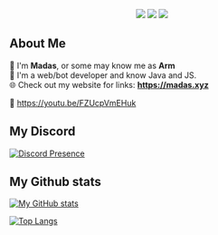 <p align="center">
  <img src="https://komarev.com/ghpvc/?username=Madasish&color=ff88b5"> 
  <img src="https://img.shields.io/badge/Age-15-ff88b5"> <img src="https://dcbadge.vercel.app/api/shield/704011737900253315?style=flat&theme=discord">
</p>

## About Me
🌸 I'm **Madas**, or some may know me as **Arm**  
🤖 I'm a web/bot developer and know Java and JS.  
🌐 Check out my website for links: **https://madas.xyz**  

🦆 https://youtu.be/FZUcpVmEHuk  

## My Discord

[![Discord Presence](https://lanyard-profile-readme.vercel.app/api/704011737900253315)](https://discord.com/users/704011737900253315)

## My Github stats

[![My GitHub stats](https://github-readme-stats.vercel.app/api?username=Madasish&theme=dracula)](https://github.com/Madasish/)

[![Top Langs](https://github-readme-stats.vercel.app/api/top-langs/?username=Madasish&theme=dracula&layout=compact)](https://github.com/Madasish/)
